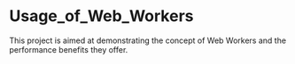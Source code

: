 # Usage_of_Web_Workers
This project is aimed at demonstrating the concept of Web Workers and the performance benefits they offer. 
